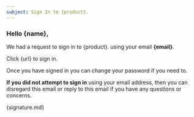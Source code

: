 ```yaml
---
subject: Sign In to {product}.
---
```


### Hello {name},

We had a request to sign in to {product}. using your email **{email}**.

Click {url} to sign in.

Once you have signed in you can change your password if you need to.

**If you did not attempt to sign in** using your email address, then you can disregard this email or reply to this email if you have any questions or concerns.

{signature.md}
